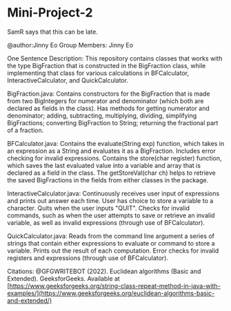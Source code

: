 # Mini-Project-2

SamR says that this can be late.

@author:Jinny Eo
Group Members: Jinny Eo

One Sentence Description: This repository contains classes that works with the type BigFraction that is constructed in the BigFraction class, while implementing that class for various calculations in BFCalculator, InteractiveCalculator, and QuickCalculator.

BigFraction.java: Contains constructors for the BigFraction that is made from two BigIntegers for numerator and denominator (which both are declared as fields in the class). Has methods for getting numerator and denominator; adding, subtracting, multiplying, dividing, simplifying BigFractions; converting BigFraction to String; returning the fractional part of a fraction. 

BFCalculator.java: Contains the evaluate(String exp) function, which takes in an expression as a String and evaluates it as a BigFraction. Includes error checking for invalid expressions. Contains the store(char register) function, which saves the last evaluated value into a variable and array that is declared as a field in the class. The getStoreVal(char ch) helps to retrieve the saved BigFractions in the fields from either classes in the package.

InteractiveCalculator.java: Continuously receives user input of expressions and prints out answer each time. User has choice to store a variable to a character. Quits when the user inputs "QUIT". Checks for invalid commands, such as when the user attempts to save or retrieve an invalid variable, as well as invalid expressions (through use of BFCalculator).

QuickCalculator.java: Reads from the command line argument a series of strings that contain either expressions to evaluate or command to store a variable. Prints out the result of each computation. Error checks for invalid registers and expressions (through use of BFCalculator).

Citations:
@GFGWRITEBOT (2022). Euclidean algorithms (Basic and Extended). GeeksforGeeks. Available at
  [https://www.geeksforgeeks.org/string-class-repeat-method-in-java-with-examples/](https://www.geeksforgeeks.org/euclidean-algorithms-basic-and-extended/)

  
